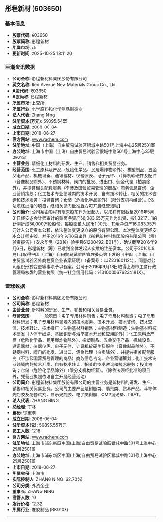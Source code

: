 ## 彤程新材 (603650)

### 基本信息

- **股票代码**: 603650
- **股票简称**: 彤程新材
- **所属市场**: sh
- **更新时间**: 2025-10-25 18:11:20

### 巨潮资讯数据

- **公司全称**: 彤程新材料集团股份有限公司
- **英文名称**: Red Avenue New Materials Group Co., Ltd.
- **A股代码**: 603650
- **A股简称**: 彤程新材
- **所属市场**: 上交所
- **所属行业**: 化学原料和化学制品制造业
- **法人代表**: Zhang Ning
- **注册资本(万元)**: 59895.5455
- **成立日期**: 2008-06-04
- **上市日期**: 2018-06-27
- **官方网站**: www.rachem.com
- **注册地址**: 中国（上海）自由贸易试验区银城中路501号上海中心25层2501室
- **办公地址**: 上海市中国（上海）自由贸易试验区银城中路501号上海中心25层2501室
- **主营业务**: 精细化工材料的研发、生产、销售和相关贸易业务。
- **经营范围**: 化工原料及产品（危险化学品、民用爆炸物除外）、橡塑制品、五金交电产品、机械设备、通讯器材、仪器仪表、电子元件、计算机软硬件及配件（音像制品除外）、不锈钢材料、阀门的批发、进出口、佣金代理（拍卖除外），并提供相关配套服务（不涉及国营贸易管理的商品）商务信息咨询、企业营销策划；化工技术专业领域内的技术开发、自有技术转让，相关的技术咨询和技术服务；投资咨询；仓储（危险化学品除外）（限分支机构经营）。【依法须经批准的项目，经相关部门批准后方可开展经营活动】
- **公司简介**: 公司系由彤程有限原股东作为发起人，以彤程有限截至2016年5月31日经安永会计师审计的账面净资产66,083.95万元作为出资，按1.3217：1的比例折成50,000万股股份，每股面值人民币1.00元，其余净资产16,083.95万元计入公司资本公积，依法整体变更设立的股份有限公司。本次整体变更经安永会计师审验，并于2016年9月6日出具《彤程新材料集团股份有限公司（筹）验资报告》（安永华明（2016）验字第61200492_B01号），确认截至2016年9月6日，彤程新材（筹）已收到全体发起人实缴的注册资本。公司于2016年9月1日取得中国（上海）自由贸易试验区管理委员会下发的《中国（上海）自由贸易试验区外商投资企业备案证明》（备案号：LJZ201601124），同意对公司组织形式变更等事项予以备案。公司于2016年9月18日取得上海市工商行政管理局核发的营业执照（统一社会信用代码：91310000676234181X）。

### 雪球数据

- **公司全称**: 彤程新材料集团股份有限公司
- **公司简称**: 彤程新材
- **主营业务**: 新材料的研发、生产、销售和相关贸易业务。
- **经营范围**: 　　一般项目：电子专用材料销售；电子专用材料制造；电子专用材料研发；电子专用材料领域内的技术服务、技术开发、技术咨询、技术交流、技术转让、技术推广；生物基材料销售；生物基材料制造；生物基材料技术研发（人体干细胞、基因诊断与治疗技术开发和应用除外）；化工原料及产品（危险化学品、民用爆炸物除外）、橡塑制品、五金交电产品、机械设备、通讯器材、仪器仪表、电子元件、计算机软硬件及配件（音像制品除外）、不锈钢材料、阀门的批发、进出口、佣金代理（拍卖除外），并提供相关配套服务（不涉及国营贸易管理的商品）商务信息咨询、企业营销策划；化工技术专业领域内的技术开发、自有技术转让，相关的技术咨询和技术服务；投资咨询；仓储（危险化学品除外）（限分支机构经营）。（除依法须经批准的项目外，凭营业执照依法自主开展经营活动）
- **公司简介**: 彤程新材料集团股份有限公司的主营业务是新材料的研发、生产、销售和相关贸易业务。公司的主要产品是树脂类、助剂类、贸易产品、半导体光刻胶及配套试剂、显示光刻胶、电子类树脂、CMP抛光垫、PBAT。
- **法人代表**: ZHANG NING
- **总经理**: 丁林
- **董秘**: 徐重璞
- **成立日期**: 2008-06-04
- **注册资本(元)**: 59895.55万元
- **员工人数**: 1218
- **官方网站**: www.rachem.com
- **注册地址**: 上海市浦东新区中国(上海)自由贸易试验区银城中路501号上海中心25层2501室
- **办公地址**: 上海市浦东新区中国(上海)自由贸易试验区银城中路501号上海中心25层2501室
- **上市日期**: 2018-06-27
- **所属省份**: 上海市
- **实际控制人**: ZHANG NING (62.70%)
- **公司分类**: 外资企业
- **董事长**: ZHANG NING
- **高管人数**: 10
- **发行价格**: 12.32
- **所属行业**: 橡胶制品 (BK0103)

---